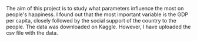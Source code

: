 The aim of this project is to study what parameters influence the most on people's happiness. I found out that the most important variable is the GDP per capita, closely followed by the social support of the country to the people. The data was downloaded on Kaggle. However, I have uploaded the csv file with the data.

